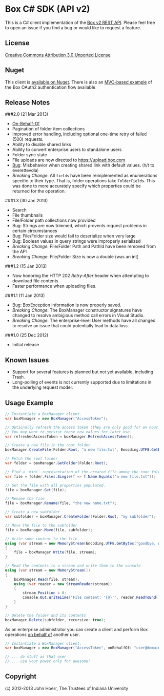 # Box C# SDK (API v2)

This is a C# client implementation of the [Box v2 REST API](http://developers.box.com/docs/).  Please feel free to open an issue if you find a bug or would like to request a feature.

## License

[Creative Commons Attribution 3.0 Unported License](http://creativecommons.org/licenses/by/3.0/)

## Nuget

This client is [available on Nuget](http://nuget.org/packages/Box.v2.SDK).  There is also an [MVC-based example](https://github.com/jhoerr/box-csharp-sdk-v2.sample.oauth) of the Box OAuth2 authentication flow available.

## Release Notes

###2.0 (21 Mar 2013)
 + [On-Behalf-Of](http://developers.blog.box.com/2013/03/08/announcing-on-behalf-of-the-simplest-most-powerful-admin-api-youll-ever-use/)
 + Pagination of folder item collections
 + Improved error handling, including optional one-time retry of failed (500) requests.
 + Ability to disable shared links
 + Ability to convert enterprise users to standalone users
 + Folder sync state
 + File uploads are now directed to https://upload.box.com
 + [Bug](https://github.com/jhoerr/box-csharp-sdk-v2/issues/35): Misbehavior when creating shared link with default values. (h/t to everettevola)
 + *Breaking Change*: All `fields` have been reimplemented as enumerations specific to their type.  That is, folder operations take `FolderField`s.  This was done to more accurately specify which properties could be returned for the operation.

###1.3 (30 Jan 2013)
 + Search
 + File thumbnails
 + File/Folder path collections now provided
 + Bug: Strings are now trimmed, which prevents request problems in certain circumstances
 + Bug: File/Folder size would fail to deserialize when very large
 + Bug: Boolean values in query strings were improperly serialized
 + *Breaking Change*: File/Folder Path and PathId have been removed from the API
 + *Breaking Change*: File/Folder Size is now a double (was an int)
 
###1.2 (15 Jan 2013)
 + Now honoring the HTTP 202 <em>Retry-After</em> header when attempting to download file contents.
 + Faster performance when uploading files.

###1.1 (11 Jan 2013)
 + Bug: BoxException information is now properly saved.
 + *Breaking Change*: The BoxManager constructor signatures have changed to resolve ambigious method call errors in Visual Studio.
 + *Breaking Change*: The enterprise-level User methods have all changed to resolve an issue that could potentially lead to data loss.

###1.0 (25 Dec 2012)
 + Initial release 

## Known Issues

+ Support for several features is planned but not yet available, including Trash.
+ Long-polling of events is not currently supported due to limitations in the underlying request model.

## Usage Example

```csharp
// Instantiate a BoxManager client.
var boxManager = new BoxManager("AccessToken");

// Optionally refresh the access token (they are only good for an hour!)
// You may want to persist these new values for later use.
var refreshedAccessToken = boxManager.RefreshAccessToken();

// Create a new file in the root folder
boxManager.CreateFile(Folder.Root, "a new file.txt", Encoding.UTF8.GetBytes("hello, world!"));

// Fetch the root folder
var folder = boxManager.GetFolder(Folder.Root);

// Find a 'mini' representation of the created file among the root folder's contents
var file = folder.Files.Single(f => f.Name.Equals("a new file.txt"));

// Get the file with all properties populated.
file = boxManager.Get(file);

// Rename the file
file = boxManager.Rename(file, "the new name.txt");

// Create a new subfolder
var subfolder = boxManager.CreateFolder(Folder.Root, "my subfolder");

// Move the file to the subfolder
file = boxManager.Move(file, subfolder);

// Write some content to the file
using (var stream = new MemoryStream(Encoding.UTF8.GetBytes("goodbye, world!")))
{
    file = boxManager.Write(file, stream);
}

// Read the contents to a stream and write them to the console
using (var stream = new MemoryStream())
{
    boxManager.Read(file, stream);
    using (var reader = new StreamReader(stream))
    {
        stream.Position = 0;
        Console.Out.WriteLine("File content: '{0}'", reader.ReadToEnd());
    }
}

// Delete the folder and its contents
boxManager.Delete(subfolder, recursive: true);
```

As an enterprise administrator you can create a client and perform Box operations [on behalf of](http://developers.blog.box.com/2013/03/08/announcing-on-behalf-of-the-simplest-most-powerful-admin-api-youll-ever-use/) another user.

```csharp
// Instantiate a BoxManager client.
var boxManager = new BoxManager("AccessToken", onBehalfOf: "user@domain.com");

// ... do stuff as that user
// ... use your power only for awesome!
```

## Copyright

(c) 2012-2013 John Hoerr, The Trustees of Indiana University
